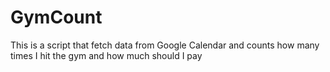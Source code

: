 # GymCount
This is a script that fetch data from Google Calendar and counts how many times I hit the gym and how much should I pay
